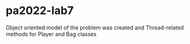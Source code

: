 # pa2022-lab7

Object oriented model of the problem was created and Thread-related methods for Player and Bag classes
